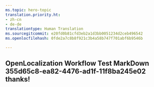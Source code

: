 ```yaml
---
ms.topic: hero-topic
translation.priority.ht:
- zh-cn
- de-de
translationtype: Human Translation
ms.sourcegitcommit: e20fd0b81cfd3eb2a1d3bb0051234d2ceb496542
ms.openlocfilehash: 0fde2a7c8b8f921c3b4a58b747f701abf6b9546b

---
```

## OpenLocalization Workflow Test MarkDown 355d65c8-ea82-4476-ad1f-11f8ba245e02 thanks!



<!--HONumber=Jul16_HO4-->


